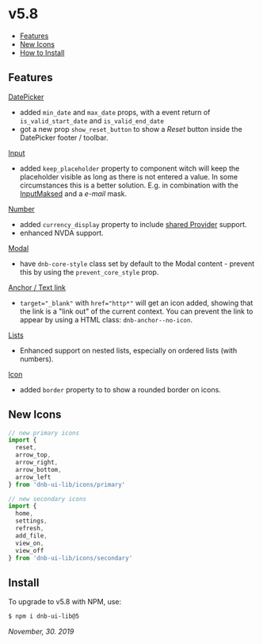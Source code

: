 # v5.8

- [Features](#features)
- [New Icons](#new-icons)
- [How to Install](#install)

## Features

[DatePicker](/uilib/components/date-picker)

- added `min_date` and `max_date` props, with a event return of `is_valid_start_date` and `is_valid_end_date`
- got a new prop `show_reset_button` to show a _Reset_ button inside the DatePicker footer / toolbar.

[Input](/uilib/components/input)

- added `keep_placeholder` property to component witch will keep the placeholder visible as long as there is not entered a value. In some circumstances this is a better solution. E.g. in combination with the [InputMaksed](/uilib/components/input-masked) and a _e-mail_ mask.

[Number](/uilib/components/number)

- added `currency_display` property to include [shared Provider](/uilib/components/number/provider) support.
- enhanced NVDA support.

[Modal](/uilib/components/modal)

- have `dnb-core-style` class set by default to the Modal content - prevent this by using the `prevent_core_style` prop.

[Anchor / Text link](/uilib/elements/anchor)

- `target="_blank"` with `href="http*"` will get an icon added, showing that the link is a "link out" of the current context. You can prevent the link to appear by using a HTML class: `dnb-anchor--no-icon`.

[Lists](/uilib/elements/lists)

- Enhanced support on nested lists, especially on ordered lists (with numbers).

[Icon](/uilib/components/icon)

- added `border` property to to show a rounded border on icons.

## New Icons

```js
// new primary icons
import {
  reset,
  arrow_top,
  arrow_right,
  arrow_bottom,
  arrow_left
} from 'dnb-ui-lib/icons/primary'

// new secondary icons
import {
  home,
  settings,
  refresh,
  add_file,
  view_on,
  view_off
} from 'dnb-ui-lib/icons/secondary'
```

## Install

To upgrade to v5.8 with NPM, use:

```bash
$ npm i dnb-ui-lib@5
```

_November, 30. 2019_

